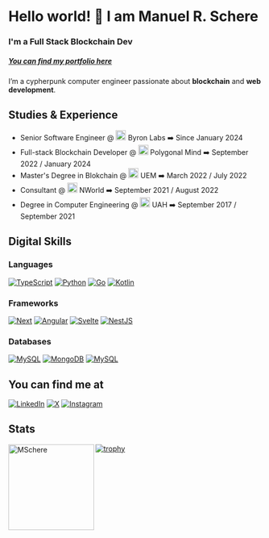 # Hello world! 👋 I am Manuel R. Schere
### I'm a Full Stack Blockchain Dev
##### [You can find my portfolio here](https://mschere.github.io/portfolio/)

I’m a cypherpunk computer engineer passionate about **blockchain** and **web development**.

## Studies & Experience

- Senior Software Engineer @ <img src="https://byronlabs.io/favicon.ico" alt="Byron Labs" width="20"/> Byron Labs ➡️ Since January 2024
- Full-stack Blockchain Developer @ <img src="https://assets-global.website-files.com/6336af0247356dedb1080f7c/637b392269bf644a80412071_favicon.png" alt="Polygonal Mind" width="20"/> Polygonal Mind ➡️ September 2022 / January 2024
- Master's Degree in Blokchain @ <img src="https://universidadeuropea.com/resources/static/icons/favicon.ico" alt="Universidad Europea" width="20"/> UEM ➡️ March 2022 / July 2022
- Consultant @ <img src="https://n.world/template/public/images/favicon/favicon-32x32.png" alt="NWorld" width="20"/> NWorld ➡️ September 2021 / August 2022
- Degree in Computer Engineering @ <img src="https://www.uah.es/favicon.ico" alt="Universidad de Alcalá" width="20"/> UAH ➡️ September 2017 / September 2021

## Digital Skills
### Languages

[![TypeScript](https://img.shields.io/badge/TypeScript-007ACC?style=for-the-badge&logo=typescript&logoColor=white&labelColor=101010)]()
[![Python](https://img.shields.io/badge/Python-FFD43B?style=for-the-badge&logo=python&logoColor=white&labelColor=101010)]()
[![Go](https://img.shields.io/badge/Go-00A3D0?style=for-the-badge&logo=go&logoColor=white&labelColor=101010)]()
[![Kotlin](https://img.shields.io/badge/Kotlin-E24462?style=for-the-badge&logo=kotlin&logoColor=white&labelColor=101010)]()

### Frameworks

[![Next](https://img.shields.io/badge/Next/React-00c58e?style=for-the-badge&logo=next.js&logoColor=white&labelColor=101010)]()
[![Angular](https://img.shields.io/badge/Angular-dd1b16?style=for-the-badge&logo=angular&logoColor=white&labelColor=101010)]()
[![Svelte](https://img.shields.io/badge/Svelte-aa1e1e?style=for-the-badge&logo=svelte&logoColor=white&labelColor=101010)]()
[![NestJS](https://img.shields.io/badge/NestJS-E0234E?style=for-the-badge&logo=nestjs&logoColor=white&labelColor=101010)]()

### Databases

[![MySQL](https://img.shields.io/badge/MySQL-4479A1?style=for-the-badge&logo=mysql&logoColor=white&labelColor=101010)]()
[![MongoDB](https://img.shields.io/badge/MongoDB-47A248?style=for-the-badge&logo=mongodb&logoColor=white&labelColor=101010)]()
[![MySQL](https://img.shields.io/badge/elastic-fed10a?style=for-the-badge&logo=elastic&logoColor=white&labelColor=101010)]()
## You can find me at

[![LinkedIn](https://img.shields.io/badge/LinkedIn-Manuel_R._Schere_-0077B5?style=for-the-badge&logo=linkedin&logoColor=white&labelColor=101010)](https://www.linkedin.com/in/manu-schere/)
[![X](https://img.shields.io/badge/X-@manu_schere-1DA1F2?style=for-the-badge&logo=x&logoColor=white&labelColor=101010)](https://twitter.com/manu_schere)
[![Instagram](https://img.shields.io/badge/Instagram-@manu_rdsc-E4405F?style=for-the-badge&logo=instagram&logoColor=white&labelColor=101010)](https://www.instagram.com/manu_rdsc/)

## Stats
<p><img height="170" align="left" src="https://github-readme-stats.vercel.app/api/top-langs?username=MSchere&show_icons=true&locale=en&layout=compact&theme=algolia" alt="MSchere" /></p>


[![trophy](https://github-profile-trophy.vercel.app/?username=MSchere&theme=onedark&column=5&margin-w=15&margin-h=15&no-bg=true)](https://github.com/ryo-ma/github-profile-trophy)
